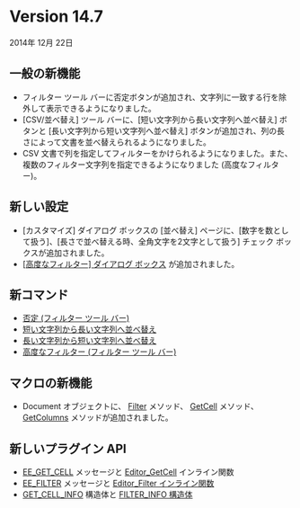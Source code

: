 # Version 14.7

2014年 12月 22日

## 一般の新機能

- フィルター ツール バーに否定ボタンが追加され、文字列に一致する行を除外して表示できるようになりました。
- \[CSV/並べ替え\] ツール バーに、\[短い文字列から長い文字列へ並べ替え\] ボタンと \[長い文字列から短い文字列へ並べ替え\] ボタンが追加され、列の長さによって文書を並べ替えられるようになりました。
- CSV 文書で列を指定してフィルターをかけられるようになりました。また、複数のフィルター文字列を指定できるようになりました (高度なフィルター)。

## 新しい設定

- \[カスタマイズ\] ダイアログ ボックスの \[並べ替え\] ページに、\[数字を数として扱う\]、\[長さで並べ替える時、全角文字を2文字として扱う\] チェック ボックスが追加されました。
- [\[高度なフィルター\] ダイアログ ボックス](../dlg/advanced_filter/index) が追加されました。

## 新コマンド

- [否定 (フィルター ツール バー)](../cmd/search/filterbar_negative)
- [短い文字列から長い文字列へ並べ替え](../cmd/edit/sort_length_a)
- [長い文字列から短い文字列へ並べ替え](../cmd/edit/sort_length_d)
- [高度なフィルター (フィルター ツール バー)](../cmd/search/filterbar_advanced)

## マクロの新機能

- Document オブジェクトに、 [Filter](../macro/document/filter) メソッド、 [GetCell](../macro/document/getcell) メソッド、 [GetColumns](../macro/document/getcolumns) メソッドが追加されました。

## 新しいプラグイン API

- [EE\_GET\_CELL](../plugin/message/ee_get_cell) メッセージと [Editor\_GetCell](../plugin/macro/editor_getcell) インライン関数
- [EE\_FILTER](../plugin/message/ee_filter) メッセージと
[Editor\_Filter インライン関数](../plugin/macro/editor_filter)
- [GET\_CELL\_INFO](../plugin/structure/get_cell_info) 構造体と [FILTER\_INFO 構造体](../plugin/structure/filter_info)

